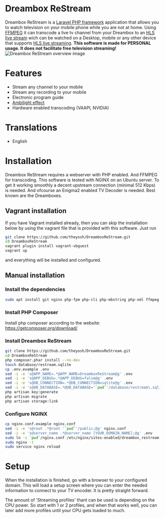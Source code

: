 # Dreambox ReStream
Dreambox ReStream is a [Laravel PHP framework](https://laravel.com/) application that allows you to watch television on your mobile phone while you are not at home. Using [FFMPEG](https://ffmpeg.org/) it can transcode a live tv channel from your Dreambox to an [HLS live stream](https://developer.apple.com/streaming/) wich can be watched on a Desktop, mobile or any other device that supports [HLS live streaming](https://en.wikipedia.org/wiki/HTTP_Live_Streaming).
**This software is made for PERSONAL usage. It does not facilitate free television streaming!**
![Dreambox ReStream overview image](https://theyosh.nl/sites/default/files/u1/DreamboxRestreamHowTo.png "Dreambox ReStream overview")

# Features
- Stream any channel to your mobile
- Stream any recording to your mobile
- Electronic program guide
- [Ambilight effect](https://en.wikipedia.org/wiki/Bias_lighting)
- Hardware enabled transcoding (VAAPI, NVIDIA)

# Translations
- English

# Installation
Dreambox ReStream requires a webserver with PHP enabled. And FFMPEG for transcoding. This software is tested with NGINX on an Ubuntu server. To get it working smoothly a decent upstream connection (minimal 512 Kbps) is needed. And ofcourse an Enigma2 enabled TV Decoder is needed. Best known are the Dreamboxes.

## Vagrant installation
If you have Vagrant installed already, then you can skip the installation below by using the vagrant file that is provided with this software. Just run
```sh
git clone https://github.com/theyosh/DreamboxReStream.git
cd DreamboxReStream
vagrant plugin install vagrant-vbguest
vagrant up
```
and everything will be installed and configured.

## Manual installation
### Install the dependencies
```sh
sudo apt install git nginx php-fpm php-cli php-mbstring php-xml ffmpeg
```
### Install PHP Composer
Install php composer according to the website: https://getcomposer.org/download/

### Install Dreambox ReStream
```sh
git clone https://github.com/theyosh/DreamboxReStream.git
cd DreamboxReStream
php composer.phar install --no-dev
touch database/restream.sqlite
cp .env.example .env
sed -i -e 's@APP_NAME=.*@APP_NAME=DreamboxReStream@g' .env
sed -i -e 's@APP_DEBUG=.*@APP_DEBUG=false@g' .env
sed -i -e 's@DB_CONNECTION=.*@DB_CONNECTION=sqlite@g' .env
sed -i -e 's@DB_DATABASE=.*@DB_DATABASE='`pwd`'/database/restream\.sqlite@g' .env
php artisan key:generate
php artisan migrate
php artisan storage:link
```
### Configure NGINX
```sh
cp nginx.conf.example nginx.conf
sed -i -e 's@root .*@root '`pwd`'/public;@g' nginx.conf
sed -i -e 's@server_name .*@server_name [YOUR_DOMAIN_NAME];@g' .env
sudo ln -s `pwd`/nginx.conf /etc/nginx/sites-enabled/dreambox_restream.conf
sudo nginx -t
sudo service nginx reload
```

# Setup
When the installation is finished, go with a browser to your configured domain. This will load a setup screen where you can enter the needed information to connect to your TV encoder. It is pretty straight forward.

The amount of 'Streaming profiles' thant can be used is depending on the CPU power. So start with 1 or 2 profiles, and when that works well, you can later add more profiles until your CPU gets loaded to much.

